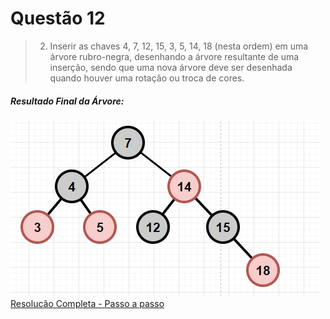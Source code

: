 # Questão 12

> 2. Inserir as chaves 4, 7, 12, 15, 3, 5, 14, 18 (nesta ordem) em uma árvore rubro-negra, desenhando a árvore resultante de uma inserção, sendo que uma nova árvore deve ser desenhada quando houver uma rotação ou troca de cores.

##### Resultado Final da Árvore:
![Árvore 1 Letra A](/Minitestes/RBT/Q2/Q02_Rubro_Negra_Resposta_Final.jpeg)
[Resolucão Completa - Passo a passo](/Minitestes/RBT/Q2/Q02_Rubro_Negra.jpg)
